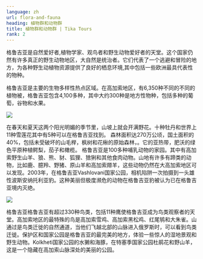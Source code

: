 ```yaml
---
language: zh
url: flora-and-fauna
heading: 植物群和动物群
title: 植物群和动物群 | Tika Tours
rank: 2
---
```

<div class="row content-row"><!-- 871 (1)-->
<div class="col-xs-12 col-sm-6 col-md-6"><!-- 1194 -->

格鲁吉亚是自然爱好者,植物学家、观鸟者和野生动物爱好者的天堂。这个国家仍然有许多真正的野生动物地区，大自然是统治者。它们代表了一个逃避和冒险的地方，为各种野生动植物资源提供了良好的栖息环境,其中包括一些欧洲最具代表性的物种。

</div>

<div class="col-xs-12 col-sm-6 col-md-6"><!-- 1195 -->

格鲁吉亚是主要的生物多样性热点区域。在高加索地区，有6,350种不同的不同的植物被，格鲁吉亚包含4,100多种，其中大约300种是地方性物种，包括多种的葡萄，谷物和水果。


</div>

</div>

<div class="row content-row"><!-- 872 (2)-->
<div class="col-xs-12 col-sm-6 col-md-6"><!-- 1196 -->

![](/library/content/img8.jpg)

在春天和夏天这两个阳光明媚的季节里，山坡上就会开满野花。十种牡丹和世界上11种雪莲花其中有5种可以在格鲁吉亚找到。
森林面积达270万公顷，国土面积的40%，包括未受破坏的山毛榉，枫树和花楸的原始森林，。它的亚热带，肥沃的绿色平原种植鳄梨，茄子和橄榄。
格鲁吉亚是100多种哺乳动物的家园。其中有高加索野生山羊、狼、熊、豺、狐狸、猞猁和其他食肉动物。山地有许多有蹄类的动物，比如鹿、臆羚、野猪、原山羊和高加索羱羊，这些动物仍然在大高加索地区可以发现。2003年，在格鲁吉亚Vashlovani国家公园，相机陷阱一次拍摄到一头雄性波斯安纳托利亚豹。这种美丽但极度濒危的动物在格鲁吉亚豹被认为已在格鲁吉亚境内灭绝。

</div>

<div class="col-xs-12 col-sm-6 col-md-6"><!-- 1197 -->

![](/library/content/img7.jpg)

格鲁吉亚格鲁吉亚有超过330种鸟类，包括11种鹰使格鲁吉亚成为鸟类观察者的天堂。高加索地区的最特殊的鸟是高加索雪鸡、高加索黑松鸡、红尾鸲和大朱雀。山通过是鸟类迁徙的自然通道，当他们飞越北部的山脉进入俄罗斯时，可以看到鸟类迁徙。保护区和国家公园是格鲁吉亚的最完美的地方，体验一些惊人的湿地景观和野生动物。Kolkheti国家公园的水獭和海豚，在特塞季国家公园杜鹃花和野山羊，这是一个隐藏在高加索山脉深处的美丽的公园。



</div>

</div>

